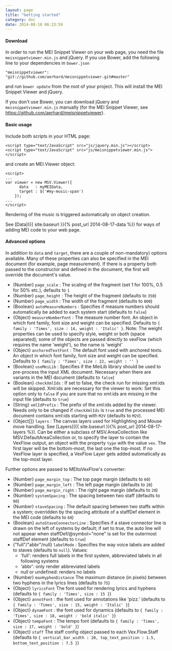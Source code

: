 ```yaml
---
layout: page
title: "Getting started"
category: doc
date: 2014-08-18 06:23:59
---
```


#### Download

In order to run the MEI Snippet Viewer on your web page, you need the file `meisnippetviewer.min.js` and jQuery. 
If you use Bower, add the following line to your dependencies in `bower.json` 

```
"meisnippetviewer": "git://github.com/aerhard/meisnippetviewer.git#master"
```

and run `bower update` from the root of your project. This will install the MEI Snippet Viewer and jQuery.

If you don't use Bower, you can download jQuery and `meisnippetviewer.min.js` manually (for the MEI Snippet Viewer, see https://github.com/aerhard/meisnippetviewer).


#### Basic usage

Include both scripts in your HTML page:

```
<script type="text/JavaScript" src="js/jquery.min.js"></script>
<script type="text/JavaScript" src="js/meisnippetviewer.min.js"></script>
```

and create an MEI.Viewer object:
 
```
<script>
...
var viewer = new MSV.Viewer({ 
      data   : myMEIData,
      target : $('#my-music-span')
    });
...
</script>
```

Rendering of the music is triggered automatically on object creation. 

See [Data]({{ site.baseurl }}{% post_url 2014-08-17-data %}) for ways of adding MEI code to your web page. 

#### Advanced options

In addition to `data` and `target`, there are a couple of non-mandatory) options available. Many of these 
properties can also be specified in the MEI document (for example, page measurement). If there is a property 
both passed to the constructor and defined in the document, the first will override the document's value.

- {Number} `page_scale` : The scaling of the fragment (set 1 for 100%, 0.5 for 50% etc.), defaults to `1`
- {Number} `page_height` : The height of the fragment (defaults to `350`)
- {Number} `page_width` : The width of the fragment (defaults to `800`)
- {Boolean} `autoMeasureNumbers` : Specifies if measure numbers should automatically be added to each system start (defaults to `false`)
- {Object} `measureNumberFont` : The measure number font. An object in which font family, font size and weight can be specified. Defaults to
 `{
     family : 'Times',
     size : 14,
     weight : 'Italic'
 }`. Note: The weight properties can be used to specify style, weight or both (space separated); some of the objects are passed directly to vexFlow (which requires the name 'weight'), so the name is 'weight'
- {Object} `anchoredTextFont` : The default font used with anchored texts. An object in which font family, font size and weight can be specified. Defaults to 
 `{
     family : 'Times',
     size : 22,
     weight : ''
    }`
- {Boolean} `useMeiLib` : Specifies if the MeiLib library should be used to pre-process the input XML document. Necessary when there are variants in the MEI document (defaults to `false`)
- {Boolean} `checkXmlIds` : If set to false, the check run for missing xml:ids will be skipped. Xml:ids are necessary for the viewer to work: Set this option only to `false` if you are sure that no xml:ids are missing in the input file (defaults to `true`)
- {String} `xmlIdPrefix` : The prefix of the xml:ids added by the viewer. Needs only to be changed if `checkXmlIds` is `true` and the processed MEI document contains xml:ids starting with `M2V` (defaults to `M2V`).
- {Object[]} `layers` : The canvas layers used for Highlighting and Mouse move handling. See [Layers]({{ site.baseurl }}{% post_url 2014-08-17-layers %}). Can be either a subclass of MSV.AreaCollection like MSV.DefaultAreaCollection or, to specify the layer to contain the VexFlow output, an object with the property `type` with the value `vex`. The first layer will be the bottom-most, the last one the top-most. If no VexFlow layer is specified, a VexFlow Layer gets added automatically as the top-most layer. 

Further options are passed to MEItoVexFlow's converter:

- {Number} `page_margin_top` : The top page margin (defaults to `60`)
- {Number} `page_margin_left` : The left page margin (defaults to `20`)
- {Number} `page_margin_right` : The right page margin  (defaults to `20`)
- {Number} `systemSpacing` : The spacing between two staff  (defaults to `90`)
- {Number} `staveSpacing` : The default spacing between two staffs within a system; overridden by the spacing attribute of a staffDef element in the MEI code 
(defaults to `60`)
- {Boolean} `autoStaveConnectorLine` : Specifies if a stave connector line is drawn on the left of systems by default; if set to true, the auto line will not appear when staffDef/@symbol="none" is set for the outermost staffDef element (defaults to `true`)
- {"full"/"abbr"/null} `labelMode` : Specifies the way voice labels are added to staves (defaults to `null`). Values:
     - 'full': renders full labels in the first system, abbreviated labels in all following systems
     - 'abbr': only render abbreviated labels
     - null or undefined: renders no labels
- {Number} `maxHyphenDistance` The maximum distance (in pixels) between two hyphens in the lyrics lines  (defaults to `75`)
- {Object} `lyricsFont` The font used for rendering lyrics and hyphens (defaults to 
    `{
       family : 'Times',
       size : 15
     }`)
- {Object} `annotFont` : the font used for annotations like 'pizz.' (defaults to `{
      family : 'Times',
      size : 15,
      weight : 'Italic'
    }`) 
- {Object} `dynamFont` : the font used for dynamics (defaults to `{
      family : 'Times',
      size : 18,
      weight : 'bold italic'
    }`) 
- {Object} `tempoFont` : The tempo font (defaults to `{
      family : 'Times',
      size : 17,
      weight : 'bold'
    }`) 
- {Object} `staff` The staff config object passed to each Vex.Flow.Staff (defaults to `{
    vertical_bar_width : 20,
    top_text_position : 1.5,
    bottom_text_position : 7.5
  }`) 

